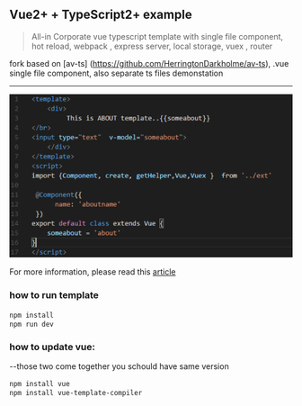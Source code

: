 ##  Vue2+ + TypeScript2+ example 
> All-in Corporate vue typescript template with single file component, hot reload, webpack , express server,
> local storage, vuex , router

fork based on [av-ts] (https://github.com/HerringtonDarkholme/av-ts), .vue single file component, also separate ts files demonstation 

------

![screenshot](screen1.png)

For more information, please read this [article](https://herringtondarkholme.github.io/2016/10/03/vue2-ts2/)

### how to run template
```
npm install 
npm run dev
```

### how to update vue:
--those two come together you schould have same version
```
npm install vue 
npm install vue-template-compiler
```